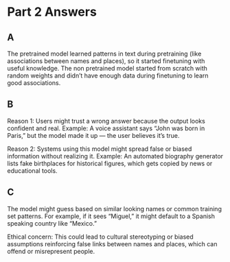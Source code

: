 # Part 2 Answers

## A

The pretrained model learned patterns in text during pretraining (like associations between names and places), so it started finetuning with useful knowledge. The non pretrained model started from scratch with random weights and didn’t have enough data during finetuning to learn good associations.

## B

Reason 1:
Users might trust a wrong answer because the output looks confident and real.
Example: A voice assistant says “John was born in Paris,” but the model made it up — the user believes it’s true.

Reason 2:
Systems using this model might spread false or biased information without realizing it.
Example: An automated biography generator lists fake birthplaces for historical figures, which gets copied by news or educational tools.

## C

The model might guess based on similar looking names or common training set patterns.
For example, if it sees “Miguel,” it might default to a Spanish speaking country like “Mexico.”

Ethical concern:
This could lead to cultural stereotyping or biased assumptions reinforcing false links between names and places, which can offend or misrepresent people.
